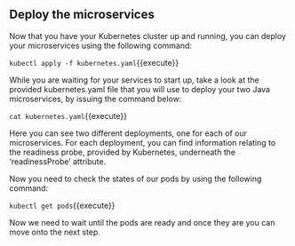 ## Deploy the microservices

Now that you have your Kubernetes cluster up and running, you can deploy your microservices using the following command:

`kubectl apply -f kubernetes.yaml`{{execute}}

While you are waiting for your services to start up, take a look at the provided kubernetes.yaml file that you will use to deploy your two Java microservices, by issuing the command below:

`cat kubernetes.yaml`{{execute}}

Here you can see two different deployments, one for each of our microservices. For each deployment, you can find information relating to the readiness probe, provided by Kubernetes, underneath the ‘readinessProbe’ attribute.

Now you need to check the states of our pods by using the following command:

`kubectl get pods`{{execute}}

Now we need to wait until the pods are ready and once they are you can move onto the next step.
